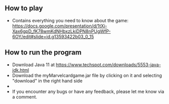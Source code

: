 
## **How to play**
* Contains everything you need to know about the game: https://docs.google.com/presentation/d/1tXi-Xax6gpD_fK78wmKdNHbxzLkiDPN8nPUgWfP-6OY/edit#slide=id.g13593422b03_0_15 
 ## **How to run the program**
* Download Java 11 at https://www.techspot.com/downloads/5553-java-jdk.html 
* Download the myMarvelcardgame.jar file by clicking on it and selecting "download" in the right hand side
* 
* If you encounter any bugs or have any feedback, please let me know via a comment.
